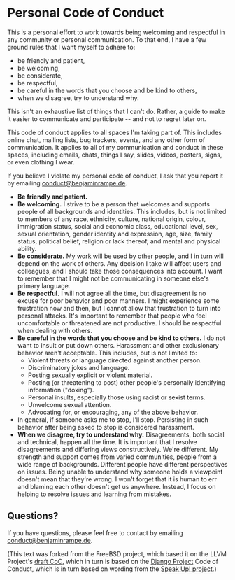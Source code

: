 # Personal Code of Conduct

This is a personal effort to work towards being welcoming and respectful in any community or personal communication. To that end, I have a few ground rules that I want myself to adhere to:

*   be friendly and patient,
*   be welcoming,
*   be considerate,
*   be respectful,
*   be careful in the words that you choose and be kind to others,
*   when we disagree, try to understand why.

This isn't an exhaustive list of things that I can't do. Rather, a guide to make it easier to communicate and
participate -- and not to regret later on.

This code of conduct applies to all spaces I'm taking part of.
This includes
online chat,
mailing lists, bug trackers,
events, and any other form of communication. It applies to all of my communication and conduct in these spaces, including emails, chats, things I say, slides, videos, posters, signs, or even clothing I wear.

If you believe I violate my personal code of conduct, I ask that you report it by emailing
conduct@benjaminrampe.de.

*   **Be friendly and patient.**
*   **Be welcoming.**
I strive to be a person that welcomes and supports people of all backgrounds
and identities. This includes, but is not limited to members of any race,
ethnicity, culture, national origin, colour, immigration status, social and
economic class, educational level, sex, sexual orientation, gender identity and
expression, age, size, family status, political belief, religion or lack
thereof, and mental and physical ability.
*   **Be considerate.**
My work will be used by other people, and I in turn will depend on the work
of others. Any decision I take will affect users and colleagues, and I
should take those consequences into account. I want to remember that I might not be communicating in someone else's primary language.
*   **Be respectful.**
I will not agree all the time, but disagreement is no excuse for poor
behavior and poor manners. I might experience some frustration now and
then, but I cannot allow that frustration to turn into personal attacks. It's
important to remember that people who feel uncomfortable or
threatened are not productive.
I should be respectful when dealing with others.
*   **Be careful in the words that you choose and be kind to others.**
I do not want to insult or put down others. Harassment and other exclusionary
behavior aren't acceptable. This includes, but is not limited to:
    *   Violent threats or language directed against another person.
    *   Discriminatory jokes and language.
    *   Posting sexually explicit or violent material.
    *   Posting (or threatening to post) other people's personally identifying information ("doxing").
    *   Personal insults, especially those using racist or sexist terms.
    *   Unwelcome sexual attention.
    *   Advocating for, or encouraging, any of the above behavior.
*   In general, if someone asks me to stop, I'll stop. Persisting in such behavior after being asked to stop is considered harassment.
*   **When we disagree, try to understand why.**
Disagreements, both social and technical, happen all the time. It is important that I resolve disagreements and differing
views constructively. We're different. My strength and support comes from varied communities, people from a wide range of
backgrounds. Different people have different perspectives on issues. Being
unable to understand why someone holds a viewpoint doesn't mean that they're
wrong. I won't forget that it is human to err and blaming each other doesn't get
us anywhere. Instead, I focus on helping to resolve issues and learning from
mistakes.

## Questions?

If you have questions, please feel free to contact by emailing conduct@benjaminrampe.de.

(This text was forked from the FreeBSD project, which based it on the LLVM Project's [draft CoC](https://llvm.org/docs/CodeOfConduct.html),
which in turn is based on the [Django Project](https://www.djangoproject.com/conduct/)
Code of Conduct, which is in turn based on wording from the
[Speak Up! project](http://speakup.io/coc.html).)
